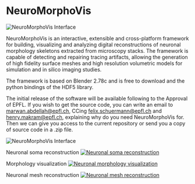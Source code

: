 # NeuroMorphoVis

![NeuroMorphoVis Interface](https://github.com/BlueBrain/NeuroMorphoVis/blob/master/nmv-logo.png)

NeuroMorphoVis is an interactive, extensible and cross-platform framework for building, visualizing and analyzing digital reconstructions of neuronal morphology skeletons extracted from microscopy stacks. The framework is capable of detecting and repairing tracing artifacts, allowing the generation of high fidelity surface meshes and high resolution volumetric models for simulation and in silico imaging studies.

The framework is based on Blender 2.78c and is free to download and the python bindings of the HDF5 library. 

The initial release of the software will be available following to the Approval of EPFL. If you wish to get the source code, you can write an email to marwan.abdellah@epfl.ch, CCing felix.schuermann@epfl.ch and henry.makram@epfl.ch, explaining why do you need NeuroMorphoVis for. Then we can give you access to the current repository or send you a copy of source code in a .zip file. 

![NeuroMorphoVis Interface](https://raw.githubusercontent.com/marwan-abdellah/NeuroMorphoVis/master/neuromorphp-vis-interface.png)

Neuronal soma reconstruction 
[![Neuronal soma reconstruction](https://github.com/marwan-abdellah/NeuroMorphoVis/blob/master/soma-reconstruction.png)](https://www.youtube.com/watch?v=v02HogkFODU)

Morphology visualization 
[![Neuronal morphology visualization](https://raw.githubusercontent.com/marwan-abdellah/NeuroMorphoVis/master/morphology-reconstruction.png)](https://www.youtube.com/watch?v=74PGirMx3ks&t=102s)

Neuronal mesh reconstruction 
[![Neuronal mesh reconstruction](https://github.com/marwan-abdellah/NeuroMorphoVis/blob/master/mesh-generation.png)](https://www.youtube.com/watch?v=oxCKwrZSV98&t=130s)
